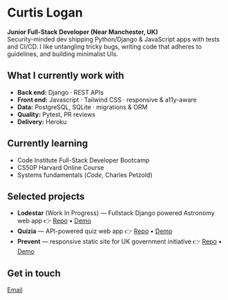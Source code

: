 # Curtis Logan

**Junior Full-Stack Developer (Near Manchester, UK)**  
Security-minded dev shipping Python/Django & JavaScript apps with tests and CI/CD. I like untangling tricky bugs, writing code that adheres to guidelines, and building minimalist UIs.

## What I currently work with
- **Back end:** Django · REST APIs
- **Front end:** Javascript · Tailwind CSS · responsive & a11y-aware
- **Data:** PostgreSQL, SQLite · migrations & ORM
- **Quality:** Pytest, PR reviews
- **Delivery:** Heroku

## Currently learning
- Code Institute Full-Stack Developer Bootcamp
- CS50P Harvard Online Course
- Systems fundamentals (_Code_, Charles Petzold)

## Selected projects
- **Lodestar** (Work In Progress) — Fullstack Django powered Astronomy web app
  👉 [Repo](https://github.com/curtisnlogan/lodestar-project) • [Demo](https://lodestar-project-439dd73a5112.herokuapp.com/)
- **Quizia** — API-powered quiz web app
  👉 [Repo](https://github.com/SourTarte/hackathon-quiz-game) • [Demo](https://sourtarte.github.io/hackathon-quiz-game/)
- **Prevent** — responsive static site for UK government initiative
  👉 [Repo](https://github.com/curtisnlogan/prevent-final) • [Demo](https://curtisnlogan.github.io/prevent-final/)

## Get in touch
[Email](mailto:curtisnlogan@gmail.com)
